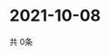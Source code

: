# 2021-10-08
  共 0条

  <!-- BEGIN -->
  <!-- 最后更新时间Fri Oct 08 2021 19:02:39 GMT+0000 (Coordinated Universal Time) -->
  
  <!-- END -->
  
  